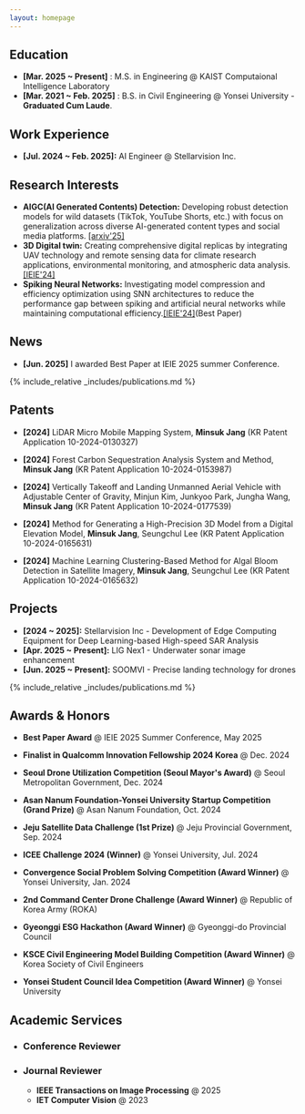 ```yaml
---
layout: homepage
---
```


## Education
* **[Mar. 2025 ~ Present]** : M.S. in Engineering @ KAIST Computaional Intelligence Laboratory
* **[Mar. 2021 ~ Feb. 2025]** : B.S. in  Civil Engineering @ Yonsei University - **Graduated Cum Laude**.

## Work Experience

* **[Jul. 2024 ~ Feb. 2025]:** AI Engineer @ Stellarvision Inc.

## Research Interests

* **AIGC(AI Generated Contents) Detection:** Developing robust detection models for wild datasets (TikTok, YouTube Shorts, etc.) with focus on generalization across diverse AI-generated content types and social media platforms. [[arxiv'25]](https://arxiv.org/abs/2506.17592)
* **3D Digital twin:** Creating comprehensive digital replicas by integrating UAV technology and remote sensing data for climate research applications, environmental monitoring, and atmospheric data analysis.
[[IEIE'24]](https://www.dbpia.co.kr/journal/articleDetail?nodeId=NODE11890368) 
* **Spiking Neural Networks:** Investigating model compression and efficiency optimization using SNN architectures to reduce the performance gap between spiking and artificial neural networks while maintaining computational efficiency.[[IEIE'24]](https://www.dbpia.co.kr/journal/articleDetail?nodeId=NODE11890368)(Best Paper) 


## News

* **[Jun. 2025]** I awarded Best Paper at IEIE 2025 summer Conference.


{% include_relative _includes/publications.md %}

## Patents


* **[2024]** LiDAR Micro Mobile Mapping System, **Minsuk Jang** (KR Patent Application 10-2024-0130327)

* **[2024]** Forest Carbon Sequestration Analysis System and Method, **Minsuk Jang** (KR Patent Application 10-2024-0153987)

* **[2024]** Vertically Takeoff and Landing Unmanned Aerial Vehicle with Adjustable Center of Gravity, Minjun Kim, Junkyoo Park, Jungha Wang, **Minsuk Jang** (KR Patent Application 10-2024-0177539)

* **[2024]** Method for Generating a High-Precision 3D Model from a Digital Elevation Model, **Minsuk Jang**, Seungchul Lee (KR Patent Application 10-2024-0165631)

* **[2024]** Machine Learning Clustering-Based Method for Algal Bloom Detection in Satellite Imagery, **Minsuk Jang**, Seungchul Lee (KR Patent Application 10-2024-0165632)


## Projects

* **[2024 ~ 2025]:** Stellarvision Inc - Development of Edge Computing Equipment for Deep Learning-based High-speed SAR Analysis
* **[Apr. 2025 ~ Present]:** LIG Nex1 - Underwater sonar image enhancement
* **[Jun. 2025 ~ Present]:** SOOMVI - Precise landing technology for drones


{% include_relative _includes/publications.md %}


## Awards & Honors
* **Best Paper Award** @ IEIE 2025 Summer Conference, May 2025

* **Finalist in Qualcomm Innovation Fellowship 2024 Korea** @ Dec. 2024

* **Seoul Drone Utilization Competition (Seoul Mayor's Award)** @ Seoul Metropolitan Government, Dec. 2024

* **Asan Nanum Foundation-Yonsei University Startup Competition (Grand Prize)** @ Asan Nanum Foundation, Oct. 2024

* **Jeju Satellite Data Challenge (1st Prize)** @ Jeju Provincial Government, Sep. 2024

* **ICEE Challenge 2024 (Winner)** @ Yonsei University, Jul. 2024

* **Convergence Social Problem Solving Competition (Award Winner)** @ Yonsei University, Jan. 2024

* **2nd Command Center Drone Challenge (Award Winner)** @ Republic of Korea Army (ROKA)

* **Gyeonggi ESG Hackathon (Award Winner)** @ Gyeonggi-do Provincial Council

* **KSCE Civil Engineering Model Building Competition (Award Winner)** @ Korea Society of Civil Engineers

* **Yonsei Student Council Idea Competition (Award Winner)** @ Yonsei University

## Academic Services



* ### Conference Reviewer
  


* ### Journal Reviewer
    * **IEEE Transactions on Image Processing** @ 2025
    * **IET Computer Vision** @ 2023


